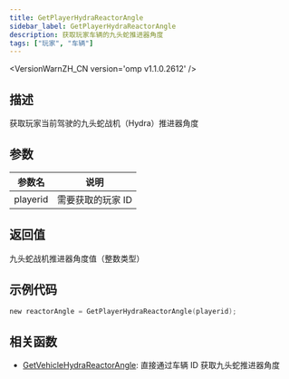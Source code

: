 ```yaml
---
title: GetPlayerHydraReactorAngle
sidebar_label: GetPlayerHydraReactorAngle
description: 获取玩家车辆的九头蛇推进器角度
tags: ["玩家", "车辆"]
---
```


<VersionWarnZH_CN version='omp v1.1.0.2612' />

## 描述

获取玩家当前驾驶的九头蛇战机（Hydra）推进器角度

## 参数

| 参数名   | 说明              |
| -------- | ----------------- |
| playerid | 需要获取的玩家 ID |

## 返回值

九头蛇战机推进器角度值（整数类型）

## 示例代码

```c
new reactorAngle = GetPlayerHydraReactorAngle(playerid);
```

## 相关函数

- [GetVehicleHydraReactorAngle](GetVehicleHydraReactorAngle): 直接通过车辆 ID 获取九头蛇推进器角度
